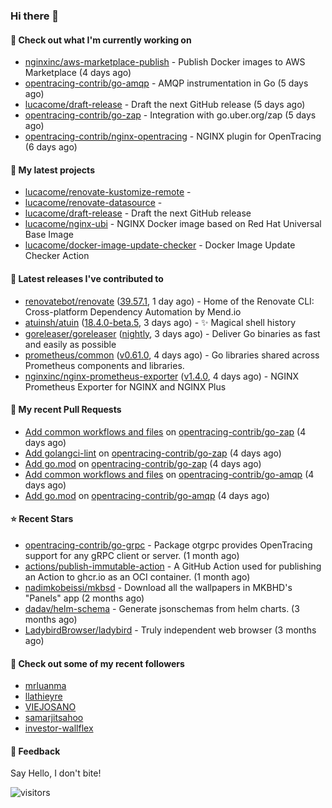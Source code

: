 ### Hi there 👋

#### 👷 Check out what I'm currently working on

- [nginxinc/aws-marketplace-publish](https://github.com/nginxinc/aws-marketplace-publish) - Publish Docker images to AWS Marketplace (4 days ago)
- [opentracing-contrib/go-amqp](https://github.com/opentracing-contrib/go-amqp) - AMQP instrumentation in Go (5 days ago)
- [lucacome/draft-release](https://github.com/lucacome/draft-release) - Draft the next GitHub release (5 days ago)
- [opentracing-contrib/go-zap](https://github.com/opentracing-contrib/go-zap) - Integration with go.uber.org/zap (5 days ago)
- [opentracing-contrib/nginx-opentracing](https://github.com/opentracing-contrib/nginx-opentracing) - NGINX plugin for OpenTracing (6 days ago)

#### 🌱 My latest projects

- [lucacome/renovate-kustomize-remote](https://github.com/lucacome/renovate-kustomize-remote) - 
- [lucacome/renovate-datasource](https://github.com/lucacome/renovate-datasource) - 
- [lucacome/draft-release](https://github.com/lucacome/draft-release) - Draft the next GitHub release
- [lucacome/nginx-ubi](https://github.com/lucacome/nginx-ubi) - NGINX Docker image based on Red Hat Universal Base Image
- [lucacome/docker-image-update-checker](https://github.com/lucacome/docker-image-update-checker) - Docker Image Update Checker Action

#### 🔭 Latest releases I've contributed to

- [renovatebot/renovate](https://github.com/renovatebot/renovate) ([39.57.1](https://github.com/renovatebot/renovate/releases/tag/39.57.1), 1 day ago) - Home of the Renovate CLI: Cross-platform Dependency Automation by Mend.io
- [atuinsh/atuin](https://github.com/atuinsh/atuin) ([18.4.0-beta.5](https://github.com/atuinsh/atuin/releases/tag/18.4.0-beta.5), 3 days ago) - ✨ Magical shell history
- [goreleaser/goreleaser](https://github.com/goreleaser/goreleaser) ([nightly](https://github.com/goreleaser/goreleaser/releases/tag/nightly), 3 days ago) - Deliver Go binaries as fast and easily as possible
- [prometheus/common](https://github.com/prometheus/common) ([v0.61.0](https://github.com/prometheus/common/releases/tag/v0.61.0), 4 days ago) - Go libraries shared across Prometheus components and libraries.
- [nginxinc/nginx-prometheus-exporter](https://github.com/nginxinc/nginx-prometheus-exporter) ([v1.4.0](https://github.com/nginxinc/nginx-prometheus-exporter/releases/tag/v1.4.0), 4 days ago) - NGINX Prometheus Exporter for NGINX and NGINX Plus

#### 🔨 My recent Pull Requests

- [Add common workflows and files](https://github.com/opentracing-contrib/go-zap/pull/10) on [opentracing-contrib/go-zap](https://github.com/opentracing-contrib/go-zap) (4 days ago)
- [Add golangci-lint](https://github.com/opentracing-contrib/go-zap/pull/9) on [opentracing-contrib/go-zap](https://github.com/opentracing-contrib/go-zap) (4 days ago)
- [Add go.mod](https://github.com/opentracing-contrib/go-zap/pull/8) on [opentracing-contrib/go-zap](https://github.com/opentracing-contrib/go-zap) (4 days ago)
- [Add common workflows and files](https://github.com/opentracing-contrib/go-amqp/pull/8) on [opentracing-contrib/go-amqp](https://github.com/opentracing-contrib/go-amqp) (4 days ago)
- [Add go.mod](https://github.com/opentracing-contrib/go-amqp/pull/7) on [opentracing-contrib/go-amqp](https://github.com/opentracing-contrib/go-amqp) (4 days ago)

#### ⭐ Recent Stars

- [opentracing-contrib/go-grpc](https://github.com/opentracing-contrib/go-grpc) - Package otgrpc provides OpenTracing support for any gRPC client or server. (1 month ago)
- [actions/publish-immutable-action](https://github.com/actions/publish-immutable-action) - A GitHub Action used for publishing an Action to ghcr.io as an OCI container.  (1 month ago)
- [nadimkobeissi/mkbsd](https://github.com/nadimkobeissi/mkbsd) - Download all the wallpapers in MKBHD&#39;s &#34;Panels&#34; app (2 months ago)
- [dadav/helm-schema](https://github.com/dadav/helm-schema) - Generate jsonschemas from helm charts. (3 months ago)
- [LadybirdBrowser/ladybird](https://github.com/LadybirdBrowser/ladybird) - Truly independent web browser (3 months ago)

#### 👯 Check out some of my recent followers

- [mrluanma](https://github.com/mrluanma)
- [llathieyre](https://github.com/llathieyre)
- [VIEJOSANO](https://github.com/VIEJOSANO)
- [samarjitsahoo](https://github.com/samarjitsahoo)
- [investor-wallflex](https://github.com/investor-wallflex)

#### 💬 Feedback

Say Hello, I don't bite!

![visitors](https://visitor-badge.laobi.icu/badge?page_id=lucacome.visitor-badge)
#
